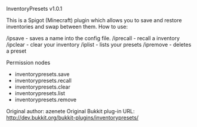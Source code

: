InventoryPresets v1.0.1

This is a Spigot (Minecraft) plugin which allows you to save and restore inventories and swap between them.
How to use:

/ipsave <preset name> - saves a name into the config file.
/iprecall <preset name> - recall a inventory
/ipclear - clear your inventory
/iplist - lists your presets
/ipremove - deletes a preset

Permission nodes
- inventorypresets.save
- inventorypresets.recall
- inventorypresets.clear
- inventorypresets.list
- inventorypresets.remove

Original author: azenete
Original Bukkit plug-in URL: http://dev.bukkit.org/bukkit-plugins/inventorypresets/